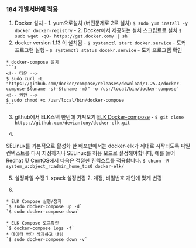 
### 184 개발서버에 적용

  1. Docker 설치
    - 1. yum으로설치 (버전문제로 2로 설치)
      `$ sudo yum install -y docker docker-registry`
    - 2. Docker에서 제공하는 설치 스크립트로 설치
      `$ sudo wget -qO- https://get.docker.com/ | sh`
  2. docker version 1.13 이 설치됨
    <!-- `$ systemctl enable docker.service` - 부팅시마다 도커실행 -->
    - `$ systemctl start docker.service` - 도커 프로그램 실행
    - `$ systemctl status docekr.service` - 도커 프로그램 확인

    * docker-compose 설치
    ```s
    <!-- 다운 -->
    $ sudo curl -L "https://github.com/docker/compose/releases/download/1.25.4/docker-compose-$(uname -s)-$(uname -m)" -o /usr/local/bin/docker-compose`
    <!-- 권한 -->
    $ sudo chmod +x /usr/local/bin/docker-compose
    ```

  3. github에서 ELK스택 한번에 가져오기
    [ELK Docker-compose](https://github.com/deviantony/docker-elk#how-to-disable-paid-features)
    - `$ git clone https://github.com/deviantony/docker-elk.git`

  4.  
  SELinux를 기본적으로 활성화 한 배포판에서는 docker-elk가 제대로 시작되도록 파일 컨텍스트를 다시 지정하거나 SELinux를 허용 모드로 설정해야합니다, 예를 들어 Redhat 및 CentOS에서 다음은 적절한 컨텍스트를 적용합니다.
  `$ chcon -R system_u:object_r:admin_home_t:s0 docker-elk/`

  5. 설정파일 수정
    1. xpack 설정변경
    2. 계정, 비밀번호 개인에 맞게 변경

  6. 
    * ELK Compose 실행/정지
    `$ sudo docker-compose up -d` 
    `$ sudo docker-compose down`

    * ELK Compose 로그확인
    `$ docker-compose logs -f`
    * 데이터 싹다 삭제하고 내림 
    `$ sudo docker-compose down -v`